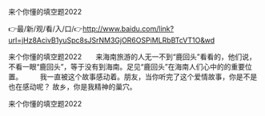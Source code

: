 来个你懂的填空题2022

👉最/新/观/看/入/口/👉http://www.baidu.com/link?url=jHz8AcivB1yuSpc8sJSrNM3GjOR6OSPiMLRbBTcVT1O&wd

来个你懂的填空题2022　　来海南旅游的人无一不到“鹿回头”看看的，他们说，不看一眼“鹿回头”，等于没有到海南。足见“鹿回头”在海南人们心中的的重要位置。　　　我一直被这个故事感动着。朋友，当你听完了这个爱情故事，你是不是也在感动呢？
故乡，你是我精神的巢穴。


来个你懂的填空题2022
